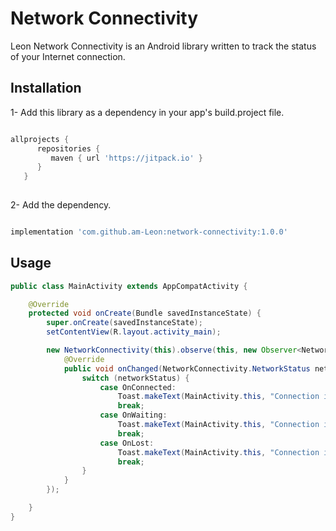 # Network Connectivity

Leon Network Connectivity is an Android library written to track the status of your Internet connection.

## Installation

1- Add this library as a dependency in your app's build.project file.

```groovy

allprojects {  
      repositories {  
         maven { url 'https://jitpack.io' }  
      }  
   }  
   
   ```

2- Add the dependency.

```groovy

implementation 'com.github.am-Leon:network-connectivity:1.0.0'

```

## Usage

```java
public class MainActivity extends AppCompatActivity {

    @Override
    protected void onCreate(Bundle savedInstanceState) {
        super.onCreate(savedInstanceState);
        setContentView(R.layout.activity_main);

        new NetworkConnectivity(this).observe(this, new Observer<NetworkConnectivity.NetworkStatus>() {
            @Override
            public void onChanged(NetworkConnectivity.NetworkStatus networkStatus) {
                switch (networkStatus) {
                    case OnConnected:
                        Toast.makeText(MainActivity.this, "Connection is back", Toast.LENGTH_SHORT).show();
                        break;
                    case OnWaiting:
                        Toast.makeText(MainActivity.this, "Connection is waiting", Toast.LENGTH_SHORT).show();
                        break;
                    case OnLost:
                        Toast.makeText(MainActivity.this, "Connection is lost", Toast.LENGTH_SHORT).show();
                        break;
                }
            }
        });

    }
}

```

